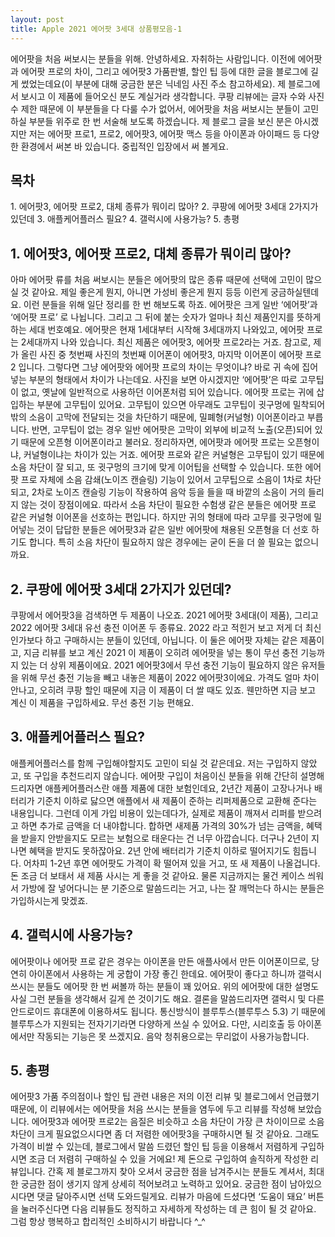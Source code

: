 ```yaml
---
layout: post
title: Apple 2021 에어팟 3세대 상품평모음-1
---
```


에어팟을 처음 써보시는 분들을 위해.
안녕하세요. 자취하는 사람입니다. 이전에 에어팟과 에어팟 프로의 차이, 그리고 에어팟3 가품판별, 할인 팁 등에 대한 글을 블로그에 길게 썼었는데요(이 부분에 대해 궁금한 분은 닉네임 사진 주소 참고하세요). 제 블로그에서 보시고 이 제품에 들어오신 분도 계실거라 생각합니다. 쿠팡 리뷰에는 글자 수와 사진 수 제한 때문에 이 부분들을 다 다룰 수가 없어서, 에어팟을 처음 써보시는 분들이 고민하실 부분들 위주로 한 번 서술해 보도록 하겠습니다. 제 블로그 글을 보신 분은 아시겠지만 저는 에어팟 프로1, 프로2, 에어팟3, 에어팟 맥스 등을 아이폰과 아이패드 등 다양한 환경에서 써본 바 있습니다. 중립적인 입장에서 써 볼게요.

<h2>목차</h2>
1. 에어팟3, 에어팟 프로2, 대체 종류가 뭐이리 많아?
2. 쿠팡에 에어팟 3세대 2가지가 있던데
3. 애플케어플러스 필요?
4. 갤럭시에 사용가능?
5. 총평



<h2>1. 에어팟3, 에어팟 프로2, 대체 종류가 뭐이리 많아?</h2>
아마 에어팟 류를 처음 써보시는 분들은 에어팟의 많은 종류 때문에 선택에 고민이 많으실 것 같아요. 제일 좋은게 뭔지, 아니면 가성비 좋은게 뭔지 등등 이런게 궁금하실텐데요. 이런 분들을 위해 일단 정리를 한 번 해보도록 하죠. 에어팟은 크게 일반 ‘에어팟’과 ‘에어팟 프로’ 로 나뉩니다. 그리고 그 뒤에 붙는 숫자가 얼마나 최신 제품인지를 뜻하게하는 세대 번호예요. 에어팟은 현재 1세대부터 시작해 3세대까지 나와있고, 에어팟 프로는 2세대까지 나와 있습니다. 최신 제품은 에어팟3, 에어팟 프로2라는 거죠. 참고로, 제가 올린 사진 중 첫번째 사진의 첫번째 이어폰이 에어팟3, 마지막 이어폰이 에어팟 프로2 입니다.
그렇다면 그냥 에어팟와 에어팟 프로의 차이는 무엇이냐? 바로 귀 속에 집어 넣는 부분의 형태에서 차이가 나는데요. 사진을 보면 아시겠지만 ‘에어팟’은 따로 고무팁이 없고, 옛날에 일반적으로 사용하던 이어폰처럼 되어 있습니다. 에어팟 프로는 귀에 삽입하는 부분에 고무팁이 있어요. 고무팁이 있으면 아무래도 고무팁이 귓구멍에 밀착되어 밖의 소음이 고막에 전달되는 것을 차단하기 때문에, 밀폐형(커널형) 이어폰이라고 부릅니다. 반면, 고무팁이 없는 경우 일반 에어팟은 고막이 외부에 비교적 노출(오픈)되어 있기 때문에 오픈형 이어폰이라고 불러요. 정리하자면, 에어팟과 에어팟 프로는 오픈형이냐, 커널형이냐는 차이가 있는 거죠.
에어팟 프로와 같은 커널형은 고무팁이 있기 때문에 소음 차단이 잘 되고, 또 귓구멍의 크기에 맞게 이어팁을 선택할 수 있습니다. 또한 에어팟 프로 자체에 소음 감쇄(노이즈 캔슬링) 기능이 있어서 고무팁으로 소음이 1차로 차단되고, 2차로 노이즈 캔슬링 기능이 작용하여 음악 등을 들을 때 바깥의 소음이 거의 들리지 않는 것이 장점이에요. 따라서 소음 차단이 필요한 수험생 같은 분들은 에어팟 프로 같은 커널형 이어폰을 선호하는 편입니다. 하지만 귀의 형태에 따라 고무를 귓구멍에 밀어넣는 것이 답답한 분들은 에어팟3과 같은 일반 에어팟에 채용된 오픈형을 더 선호 하기도 합니다. 특히 소음 차단이 필요하지 않은 경우에는 굳이 돈을 더 쓸 필요는 없으니까요.



<h2>2. 쿠팡에 에어팟 3세대 2가지가 있던데?</h2>
쿠팡에서 에어팟3을 검색하면 두 제품이 나오죠. 2021 에어팟 3세대(이 제품), 그리고 2022 에어팟 3세대 유선 충전 이어폰 두 종류요. 2022 라고 적힌거 보고 저게 더 최신인가보다 하고 구매하시는 분들이 있던데, 아닙니다. 이 둘은 에어팟 자체는 같은 제품이고, 지금 리뷰를 보고 계신 2021 이 제품이 오히려 에어팟을 넣는 통이 무선 충전 기능까지 있는 더 상위 제품이에요. 2021 에어팟3에서 무선 충전 기능이 필요하지 않은 유저들을 위해 무선 충전 기능을 빼고 내놓은 제품이 2022 에어팟3이에요. 가격도 얼마 차이 안나고, 오히려 쿠팡 할인 때문에 지금 이 제품이 더 쌀 때도 있죠. 웬만하면 지금 보고 계신 이 제품을 구입하세요. 무선 충전 기능 편해요.



<h2>3. 애플케어플러스 필요?</h2>
애플케어플러스를 함께 구입해야할지도 고민이 되실 것 같은데요. 저는 구입하지 않았고, 또 구입을 추천드리지 않습니다. 에어팟 구입이 처음이신 분들을 위해 간단히 설명해 드리자면 애플케어플러스란 애플 제품에 대한 보험인데요, 2년간 제품이 고장나거나 배터리가 기준치 이하로 닳으면 애플에서 새 제품이 준하는 리퍼제품으로 교환해 준다는 내용입니다. 그런데 이게 가입 비용이 있는데다가, 실제로 제품이 깨져서 리퍼를 받으려고 하면 추가로 금액을 더 내야합니다. 합하면 새제품 가격의 30%가 넘는 금액을, 혜택을 받을지 안받을지도 모르는 보험으로 태운다는 건 너무 아깝습니다. 더구나 2년이 지나면 혜택을 받지도 못하잖아요. 2년 안에 배터리가 기준치 이하로 떨어지기도 힘듭니다. 어차피 1-2년 후면 에어팟도 가격이 확 떨어져 있을 거고, 또 새 제품이 나올겁니다. 돈 조금 더 보태서 새 제품 사시는 게 좋을 것 같아요. 물론 지금까지는 물건 케이스 씌워서 가방에 잘 넣어다니는 분 기준으로 말씀드리는 거고, 나는 잘 깨먹는다 하시는 분들은 가입하시는게 맞겠죠.



<h2>4. 갤럭시에 사용가능?</h2>
에어팟이나 에어팟 프로 같은 경우는 아이폰을 만든 애플사에서 만든 이어폰이므로, 당연히 아이폰에서 사용하는 게 궁합이 가장 좋긴 한데요. 에어팟이 좋다고 하니까 갤럭시 쓰시는 분들도 에어팟 한 번 써볼까 하는 분들이 꽤 있어요. 위의 에어팟에 대한 설명도 사실 그런 분들을 생각해서 길게 쓴 것이기도 해요. 결론을 말씀드리자면 갤럭시 및 다른 안드로이드 휴대폰에 이용하셔도 됩니다. 통신방식이 블루투스(블루투스 5.3) 기 때문에 블루투스가 지원되는 전자기기라면 다양하게 쓰실 수 있어요. 다만, 시리호출 등 아이폰에서만 작동되는 기능은 못 쓰겠지요. 음악 청취용으로는 무리없이 사용가능합니다.



<h2>5. 총평</h2>
에어팟3 가품 주의점이나 할인 팁 관련 내용은 저의 이전 리뷰 및 블로그에서 언급했기 때문에, 이 리뷰에서는 에어팟을 처음 쓰시는 분들을 염두에 두고 리뷰를 작성해 보았습니다. 에어팟3과 에어팟 프로2는 음질은 비슷하고 소음 차단이 가장 큰 차이이므로 소음 차단이 크게 필요없으시다면 좀 더 저렴한 에어팟3을 구매하시면 될 것 같아요. 그래도 가격이 비쌀 수 있는데, 블로그에서 말씀 드렸던 할인 팁 등을 이용해서 저렴하게 구입하시면 조금 더 저렴히 구매하실 수 있을 거에요!
제 돈으로 구입하여 솔직하게 작성한 리뷰입니다. 간혹 제 블로그까지 찾아 오셔서 궁금한 점을 남겨주시는 분들도 계셔서, 최대한 궁금한 점이 생기지 않게 상세히 적어보려고 노력하고 있어요. 궁금한 점이 남아있으시다면 댓글 달아주시면 선택 도와드릴게요. 리뷰가 마음에 드셨다면 ‘도움이 돼요’ 버튼을 눌러주신다면 다음 리뷰들도 정직하고 자세하게 작성하는 데 큰 힘이 될 것 같아요. 그럼 항상 행복하고 합리적인 소비하시기 바랍니다 ^_^
